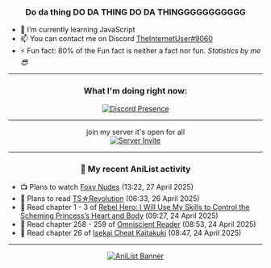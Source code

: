 <div align="center">

### Do da thing DO DA THING DO DA THINGGGGGGGGGGG
</div>

- 🌱 I’m currently learning JavaScript
- 📫 You can contact me on Discord [TheInternetUser#9060](https://discord.com/users/534117072796385300)
- ⚡ Fun fact: 80% of the Fun fact is neither a fact nor fun. _Statistics by me 😎_
<hr>

<div align="center">

### What I'm doing right now:
[![Discord Presence](https://lanyard.cnrad.dev/api/534117072796385300)](https://discord.com/users/534117072796385300)
<hr>

join my server it's open for all <br>
[![Server Invite](https://invidget.switchblade.xyz/bfYgVHxrSs)](https://discord.gg/bfYgVHxrSs)

<hr>
  
### 🌸 My recent AniList activity

</div>

<!-- ANILIST_ACTIVITY:start -->

-   📺 Plans to watch [Foxy Nudes](https://anilist.co/anime/2955) (13:22, 27 April 2025)
-   📖 Plans to read [TS☆Revolution](https://anilist.co/manga/131162) (06:33, 26 April 2025)
-   📖 Read chapter 1 - 3 of [Rebel Hero: I Will Use My Skills to Control the Scheming Princess’s Heart and Body](https://anilist.co/manga/167759) (09:27, 24 April 2025)
-   📖 Read chapter 258 - 259 of [Omniscient Reader](https://anilist.co/manga/119257) (08:53, 24 April 2025)
-   📖 Read chapter 26 of [Isekai Cheat Kaitakuki](https://anilist.co/manga/117767) (08:47, 24 April 2025)

<!-- ANILIST_ACTIVITY:end -->
<hr>

<div align="center">

[![AniList Banner](https://img.anili.st/User/929966)](https://anilist.co/user/TheInternetUser)

<!-- ![Profile views](https://gpvc.arturio.dev/TheInternetUse7) Since 2023-01-09 -->
<br>


</div>
